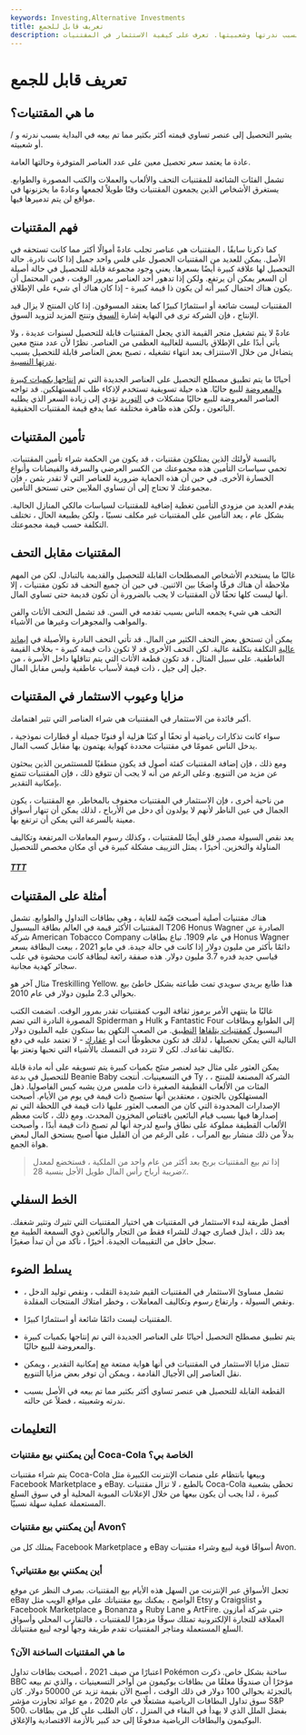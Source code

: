 ```yaml
---
keywords: Investing,Alternative Investments
title: تعريف قابل للجمع
description: المقتنيات هي سلع تساوي أكثر مما بيعت في الأصل بسبب ندرتها وشعبيتها. تعرف على كيفية الاستثمار في المقتنيات.
---
```


# تعريف قابل للجمع
## ما هي المقتنيات؟

يشير التحصيل إلى عنصر تساوي قيمته أكثر بكثير مما تم بيعه في البداية بسبب ندرته و / أو شعبيته.

عادة ما يعتمد سعر تحصيل معين على عدد العناصر المتوفرة وحالتها العامة.

تشمل الفئات الشائعة للمقتنيات التحف والألعاب والعملات والكتب المصورة والطوابع. يستغرق الأشخاص الذين يجمعون المقتنيات وقتًا طويلاً لجمعها وعادةً ما يخزنونها في مواقع لن يتم تدميرها فيها.

## فهم المقتنيات

كما ذكرنا سابقًا ، المقتنيات هي عناصر تجلب عادةً أموالًا أكثر مما كانت تستحقه في الأصل. يمكن للعديد من المقتنيات الحصول على فلس واحد جميل إذا كانت نادرة. حالة التحصيل لها علاقة كبيرة أيضًا بسعرها. يعني وجود مجموعة قابلة للتحصيل في حالة أصيلة أن السعر يمكن أن يرتفع. ولكن إذا تدهور أحد العناصر بمرور الوقت ، فمن المحتمل أن يكون هناك احتمال كبير أنه لن يكون ذا قيمة كبيرة - إذا كان هناك أي شيء على الإطلاق.

المقتنيات ليست شائعة أو استثمارًا كبيرًا كما يعتقد المسوقون. إذا كان المنتج لا يزال قيد الإنتاج ، فإن الشركة ترى في النهاية إشارة [السوق](/market) وتنتج المزيد لتزويد السوق.

عادةً لا يتم تشغيل متجر القيمة الذي يجعل المقتنيات قابلة للتحصيل لسنوات عديدة ، ولا يأتي أبدًا على الإطلاق بالنسبة للغالبية العظمى من العناصر. نظرًا لأن عدد منتج معين يتضاءل من خلال الاستنزاف بعد انتهاء تشغيله ، تصبح بعض العناصر قابلة للتحصيل بسبب [ندرتها النسبية](/scarcity).

أحيانًا ما يتم تطبيق مصطلح التحصيل على العناصر الجديدة التي تم [إنتاجها بكميات كبيرة والمعروضة](/mass-production) للبيع حاليًا. هذه حيلة تسويقية تستخدم لإذكاء طلب المستهلكين. قد تواجه العناصر المعروضة للبيع حاليًا مشكلات في [التوريد](/lawofsupply) تؤدي إلى زيادة السعر الذي يطلبه البائعون ، ولكن هذه ظاهرة مختلفة عما يدفع قيمة المقتنيات الحقيقية.

## تأمين المقتنيات

بالنسبة لأولئك الذين يمتلكون مقتنيات ، قد يكون من الحكمة شراء تأمين المقتنيات. تحمي سياسات التأمين هذه مجموعتك من الكسر العرضي والسرقة والفيضانات وأنواع الخسارة الأخرى. في حين أن هذه الحماية ضرورية للعناصر التي لا تقدر بثمن ، فإن مجموعتك لا تحتاج إلى أن تساوي الملايين حتى تستحق التأمين.

يقدم العديد من مزودي التأمين تغطية إضافية للمقتنيات لسياسات مالكي المنازل الحالية. بشكل عام ، يعد التأمين على المقتنيات غير مكلف نسبيًا ، ولكن بطبيعة الحال ، تختلف التكلفة حسب قيمة مجموعتك.

## المقتنيات مقابل التحف

غالبًا ما يستخدم الأشخاص المصطلحات القابلة للتحصيل والقديمة بالتبادل. لكن من المهم ملاحظة أن هناك فرقًا واضحًا بين الاثنين. في حين أن جميع التحف قد تكون مقتنيات ، إلا أنها ليست كلها تحفًا لأن المقتنيات لا يجب بالضرورة أن تكون قديمة حتى تساوي المال.

التحف هي شيء يجمعه الناس بسبب تقدمه في السن. قد تشمل التحف الأثاث والفن والمواهب والمجوهرات وغيرها من الأشياء.

يمكن أن تستحق بعض التحف الكثير من المال. قد تأتي التحف النادرة والأصيلة في [إيماند](/demand) [عالية](/demand) التكلفة بتكلفة عالية. لكن التحف الأخرى قد لا تكون ذات قيمة كبيرة - بخلاف القيمة العاطفية. على سبيل المثال ، قد تكون قطعة الأثاث التي يتم تناقلها داخل الأسرة ، من جيل إلى جيل ، ذات قيمة لأسباب عاطفية وليس مقابل المال.

## مزايا وعيوب الاستثمار في المقتنيات

أكبر فائدة من الاستثمار في المقتنيات هي شراء العناصر التي تثير اهتمامك.

سواء كانت تذكارات رياضية أو تحفًا أو كتبًا هزلية أو فنونًا جميلة أو قطارات نموذجية ، يدخل الناس عمومًا في مقتنيات محددة كهواية يهتمون بها مقابل كسب المال.

ومع ذلك ، فإن إضافة المقتنيات كفئة أصول قد يكون منطقيًا للمستثمرين الذين يبحثون عن مزيد من التنويع. وعلى الرغم من أنه لا يجب أن تتوقع ذلك ، فإن المقتنيات تتمتع بإمكانية التقدير.

من ناحية أخرى ، فإن الاستثمار في المقتنيات محفوف بالمخاطر. مع المقتنيات ، يكون الجمال في عين الناظر لأنهم لا يولدون أي دخل من الأرباح ، لذلك يمكن أن تنهار أسواق معينة بالسرعة التي يمكن أن ترتفع بها.

يعد نقص السيولة مصدر قلق أيضًا للمقتنيات ، وكذلك رسوم المعاملات المرتفعة وتكاليف المناولة والتخزين. أخيرًا ، يمثل التزييف مشكلة كبيرة في أي مكان مخصص للتحصيل

<h5> <a href=""> TTT </a> </h5>

## أمثلة على المقتنيات

هناك مقتنيات أصلية أصبحت قيّمة للغاية ، وهي بطاقات التداول والطوابع. تشمل المقتنيات الأكثر قيمة في العالم بطاقة البيسبول T206 Honus Wagner الصادرة عن شركة American Tobacco Company في عام 1909. تباع بطاقات Honus Wagner دائمًا بأكثر من مليون دولار إذا كانت في حالة جيدة. في مايو 2021 ، بيعت البطاقة بسعر قياسي جديد قدره 3.7 مليون دولار. هذه صفقة رائعة لبطاقة كانت محشوة في علب سجائر كهدية مجانية.

مثال آخر هو Treskilling Yellow. هذا طابع بريدي سويدي تمت طباعته بشكل خاطئ بيع بحوالي 2.3 مليون دولار في عام 2010.

غالبًا ما ينتهي الأمر برموز ثقافة البوب كمقتنيات تقدر بمرور الوقت. انضمت الكتب المصورة النادرة التي تضم Spiderman و Hulk و Fantastic Four إلى الطوابع وبطاقات البيسبول [كمقتنيات يتلقاها](/appreciation) [التطبيق](/appreciation). من الصعب التكهن بما ستكون عليه المليون دولار التالية التي يمكن تحصيلها ، لذلك قد تكون محظوظًا أنت أو [عقارك](/estate) - لا تعتمد عليه في دفع تكاليف تقاعدك. لكن لا تتردد في التمسك بالأشياء التي تحبها وتعتز بها.

يمكن العثور على مثال جيد لعنصر منتَج بكميات كبيرة يتم تسويقه على أنه مادة قابلة للتحصيل في بدعة Beanie Baby في التسعينيات. أنتجت Ty ، الشركة المصنعة للمنتج ، المئات من الألعاب القطيفة الصغيرة ذات ملمس مرن يشبه كيس الفاصوليا. ذهل المستهلكون بالجنون ، معتقدين أنها ستصبح ذات قيمة في يوم من الأيام. أصبحت الإصدارات المحدودة التي كان من الصعب العثور عليها ذات قيمة في اللحظة التي تم إصدارها فيها بسبب قيام البائعين باقتناص المخزون المحدث. ومع ذلك ، كانت معظم الألعاب القطيفة مملوكة على نطاق واسع لدرجة أنها لم تصبح ذات قيمة أبدًا ، وأصبحت بدلاً من ذلك منشار بيع المرآب ، على الرغم من أن القليل منها أصبح يستحق المال لبعض هواة الجمع.

> إذا تم بيع المقتنيات بربح بعد أكثر من عام واحد من الملكية ، فستخضع لمعدل ضريبة أرباح رأس المال طويل الأجل بنسبة 28٪.

>

## الخط السفلي

أفضل طريقة لبدء الاستثمار في المقتنيات هي اختيار المقتنيات التي تثيرك وتثير شغفك. بعد ذلك ، ابذل قصارى جهدك للشراء فقط من التجار والبائعين ذوي السمعة الطيبة مع سجل حافل من التقييمات الجيدة. أخيرًا ، تأكد من أن تبدأ صغيرًا.

## يسلط الضوء

- تشمل مساوئ الاستثمار في المقتنيات القيم شديدة التقلب ، ونقص توليد الدخل ، ونقص السيولة ، وارتفاع رسوم وتكاليف المعاملات ، وخطر امتلاك المنتجات المقلدة.

- المقتنيات ليست دائمًا شائعة أو استثمارًا كبيرًا.

- يتم تطبيق مصطلح التحصيل أحيانًا على العناصر الجديدة التي تم إنتاجها بكميات كبيرة والمعروضة للبيع حاليًا.

- تتمثل مزايا الاستثمار في المقتنيات في أنها هواية ممتعة مع إمكانية التقدير ، ويمكن نقل العناصر إلى الأجيال القادمة ، ويمكن أن توفر بعض مزايا التنويع.

- القطعة القابلة للتحصيل هي عنصر تساوي أكثر بكثير مما تم بيعه في الأصل بسبب ندرته وشعبيته ، فضلاً عن حالته.

## التعليمات

### أين يمكنني بيع مقتنيات Coca-Cola الخاصة بي؟

يتم شراء مقتنيات Coca-Cola وبيعها بانتظام على منصات الإنترنت الكبيرة مثل Facebook Marketplace و eBay. بالطبع ، لا تزال مقتنيات Coca-Cola تحظى بشعبية كبيرة ، لذا يجب أن يكون بيعها من خلال الإعلانات المبوبة المحلية أو في سوق السلع المستعملة عملية سهلة نسبيًا.

### أين يمكنني بيع مقتنيات Avon؟

يمتلك كل من Facebook Marketplace و eBay أسواقًا قوية لبيع وشراء مقتنيات Avon.

### أين يمكنني بيع مقتنياتي؟

تجعل الأسواق عبر الإنترنت من السهل هذه الأيام بيع المقتنيات. بصرف النظر عن موقع eBay الواضح ، يمكنك بيع مقتنياتك على مواقع الويب مثل Etsy و Craigslist و Facebook Marketplace و Bonanza و Ruby Lane و ArtFire. حتى شركة أمازون العملاقة للتجارة الإلكترونية تمتلك سوقًا مزدهرًا للمقتنيات ، فالتقارب المحلي وأسواق السلع المستعملة ومتاجر المقتنيات تقدم طريقة وجهاً لوجه لبيع مقتنياتك.

### ما هي المقتنيات الساخنة الآن؟

اعتبارًا من صيف 2021 ، أصبحت بطاقات تداول Pokémon ساخنة بشكل خاص. ذكرت BBC مؤخرًا أن صندوقًا مغلقًا من بطاقات بوكيمون من أواخر التسعينيات ، والذي تم بيعه بالتجزئة بحوالي 100 دولار في ذلك الوقت ، أصبح الآن بقيمة تزيد عن 50000 دولار. كان سوق تداول البطاقات الرياضية مشتعلًا في عام 2020 ، مع عوائد تجاوزت مؤشر S&P 500. بفضل الملل الذي لا يهدأ في البقاء في المنزل ، كان الطلب على كل من بطاقات البوكيمون والبطاقات الرياضية مدفوعًا إلى حد كبير بالأزمة الاقتصادية والإغلاق.


